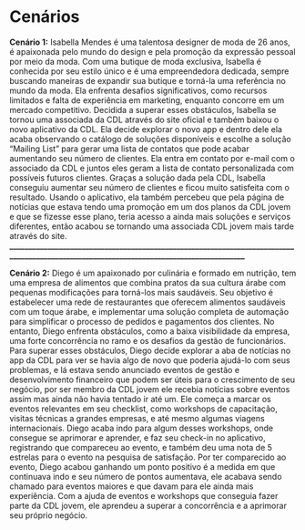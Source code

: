 # Cenários
**Cenário 1:**
Isabella Mendes é uma talentosa designer de moda de 26 anos, é apaixonada pelo mundo do design e pela promoção da expressão pessoal por meio da moda. Com uma butique de moda exclusiva, Isabella é conhecida por seu estilo único e é uma empreendedora dedicada, sempre buscando maneiras de expandir sua butique e torná-la uma referência no mundo da moda. Ela enfrenta desafios significativos, como recursos limitados e falta de experiência em marketing, enquanto concorre em um mercado competitivo. Decidida a superar esses obstáculos, Isabella se tornou uma associada da CDL através do site oficial e também baixou o novo aplicativo da CDL. Ela decide explorar o novo app e dentro dele ela acaba observando o catálogo de soluções disponíveis e escolhe a solução “Mailing List” para gerar uma lista de contatos que pode acabar aumentando seu número de clientes. Ela entra em contato por e-mail com o associado da CDL e juntos eles geram a lista de contato personalizada com possíveis futuros clientes. Graças a solução dada pela CDL, Isabella conseguiu aumentar seu número de clientes e ficou muito satisfeita com o resultado. Usando o aplicativo, ela também percebeu que pela página de notícias que estava tendo uma promoção em um dos planos da CDL jovem e que se fizesse esse plano, teria acesso a ainda mais soluções e serviços diferentes, então acabou se tornando uma associada CDL jovem mais tarde através do site. 
**_________________________________________________________________________________________________________________________________________**

**Cenário 2:**
Diego é um apaixonado por culinária e formado em nutrição, tem uma empresa de alimentos que combina pratos da sua cultura árabe com pequenas modificações para torná-los mais saudáveis. Seu objetivo é estabelecer uma rede de restaurantes que oferecem alimentos saudáveis com um toque árabe, e implementar uma solução completa de automação para simplificar o processo de pedidos e pagamentos dos clientes. No entanto, Diego enfrenta obstáculos, como a baixa visibilidade da empresa, uma forte concorrência no ramo e os desafios da gestão de funcionários. Para superar esses obstáculos, Diego decide explorar a aba de notícias no app da CDL para ver se havia algo de novo que poderia ajudá-lo com seus problemas, e lá estava sendo anunciado eventos de gestão e desenvolvimento financeiro que podem ser úteis para o crescimento de seu negócio, por ser membro da CDL jovem ele recebia notícias sobre eventos assim mas ainda não havia tentado ir até um. Ele começa a marcar os eventos relevantes em seu checklist, como workshops de capacitação, visitas técnicas a grandes empresas, e até mesmo algumas viagens internacionais. Diego acaba indo para algum desses workshops, onde consegue se aprimorar e aprender, e faz seu check-in no aplicativo, registrando que compareceu ao evento, e também deu uma nota de 5 estrelas para o evento na pesquisa de satisfação. Por ter comparecido ao evento, Diego acabou ganhando um ponto positivo é a medida em que continuava indo e seu número de pontos aumentava, ele acabava sendo chamado para eventos maiores e que davam para ele ainda mais experiência. Com a ajuda de eventos e workshops que conseguia fazer parte da CDL jovem, ele aprendeu a superar a concorrência e a aprimorar seu próprio negócio.
